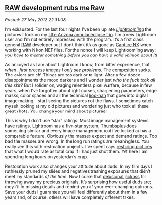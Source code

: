 
[RAW development rubs me Raw](http://bakerjd99.wordpress.com/2012/05/27/raw-development-rubs-me-raw/)
-----------------------------------------------------------------------------------------------------

*Posted: 27 May 2012 22:31:08*

I’m exhausted. For the last four nights I’ve been up late
*[Lightroom’ing](http://www.adobe.com/products/photoshop-lightroom.html)*
the pictures I took on my [little Arizona annular eclipse
trip](http://conceptcontrol.smugmug.com/Trips/USA-and-Canada/Arizona-Toodling-1/7475075\_MrjqMc).
I’m a new Lightroom user and I’m not entirely impressed with the
program. It’s a first class general
[RAW](http://en.wikipedia.org/wiki/Raw\_image\_format) developer but I
don’t think it’s as good as [Capture
NX](http://www.capturenx.com/en/index.html) when working with Nikon NEF
files. For the nonce I will keep Lightroom’ing away; *you have to master
something before you can have a valid opinion about it!*

As annoyed as I am about Lightroom I know, from bitter experience, that
*when I first process images I only see problems.* The composition
sucks. The colors are off. Things are too dark or to light. After a few
dozen disappointments the mood darkens and I wonder just *who the fuck
took all this shit?* But I solider on, waging relentless pixel warfare,
because in few years, when I’ve forgotten about light curves, sharpening
parameters, edge masks, color spaces and all the technical
[hoo-hah](http://www.thefreedictionary.com/hoo-ha) that goes into
digital image making, I start seeing the pictures not the flaws. I
sometimes catch myself looking at my old pictures and wondering just who
took all these great shots. You change your mind about pictures!

This is why I don’t use “star” ratings. Most image management systems
have ratings. Lightroom has a five-star system,
[Thumbsplus](http://www.cerious.com) does something similar and every
image management tool I’ve looked at has a comparable feature. Obviously
the masses expect and demand ratings. Too bad the masses are wrong. In
the long run ratings are meaningless. You really see this with
restoration projects. I’ve spent days [restoring
pictures](http://conceptcontrol.smugmug.com/Themes/Manipulations/Restorations-1/7091264\_pbTtkm)
that what I would rate as total crap if I had just shot them. Yet here I
am spending long hours on yesterday’s crap.

Restoration work also changes your attitude about duds. In my film days
I ruthlessly pruned my slides and negatives trashing exposures that
didn’t meet my standards *of the time*. Now I curse that [delusional
jackass](http://conceptcontrol.smugmug.com/People/The-Way-We-Were/me-edmonton-248039614/473531869\_ocr95-L-3.jpg)
for throwing away my precious originals. It’s surprising how useful duds
are; they fill in missing details and remind you of your ever-changing
opinions. Save your duds I guarantee you will feel differently about
them in a few years and, of course, others will have completely
different takes.
